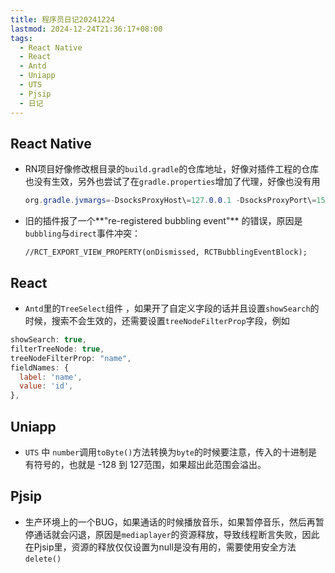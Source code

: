 ```yaml
---
title: 程序员日记20241224
lastmod: 2024-12-24T21:36:17+08:00
tags:
  - React Native
  - React
  - Antd
  - Uniapp
  - UTS
  - Pjsip
  - 日记
---
```





## React Native

* RN项目好像修改根目录的`build.gradle`的仓库地址，好像对插件工程的仓库也没有生效，另外也尝试了在`gradle.properties`增加了代理，好像也没有用

  ```glsl
  org.gradle.jvmargs=-DsocksProxyHost\=127.0.0.1 -DsocksProxyPort\=15236
  ```
  
* 旧的插件报了一个**"re-registered bubbling event"** 的错误，原因是`bubbling`与`direct`事件冲突：

  ```objc
  //RCT_EXPORT_VIEW_PROPERTY(onDismissed, RCTBubblingEventBlock);
  ```

  

## React

* `Antd`里的`TreeSelect`组件 ，如果开了自定义字段的话并且设置`showSearch`的时候，搜索不会生效的，还需要设置`treeNodeFilterProp`字段，例如

```javascript
showSearch: true,
filterTreeNode: true,
treeNodeFilterProp: "name",
fieldNames: {
  label: 'name',
  value: 'id',
},
```



## Uniapp

* `UTS` 中 `number`调用`toByte()`方法转换为`byte`的时候要注意，传入的十进制是有符号的，也就是 -128 到 127范围，如果超出此范围会溢出。 



## Pjsip

* 生产环境上的一个BUG，如果通话的时候播放音乐，如果暂停音乐，然后再暂停通话就会闪退，原因是`mediaplayer`的资源释放，导致线程断言失败，因此在Pjsip里，资源的释放仅仅设置为null是没有用的，需要使用安全方法`delete()`
